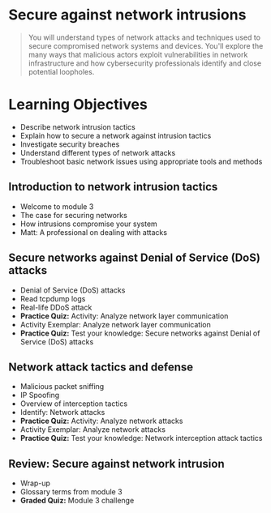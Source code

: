 # Secure against network intrusions
> You will understand types of network attacks and techniques used to secure compromised network systems and devices. You'll explore the many ways that malicious actors exploit vulnerabilities in network infrastructure and how cybersecurity professionals identify and close potential loopholes.
# Learning Objectives
- Describe network intrusion tactics
- Explain how to secure a network against intrusion tactics
- Investigate security breaches
- Understand different types of network attacks
- Troubleshoot basic network issues using appropriate tools and methods
## Introduction to network intrusion tactics
- Welcome to module 3
- The case for securing networks
- How intrusions compromise your system
- Matt: A professional on dealing with attacks
## Secure networks against Denial of Service (DoS) attacks
- Denial of Service (DoS) attacks
- Read tcpdump logs
- Real-life DDoS attack
- **Practice Quiz:** Activity: Analyze network layer communication
- Activity Exemplar: Analyze network layer communication
- **Practice Quiz:** Test your knowledge: Secure networks against Denial of Service (DoS) attacks
## Network attack tactics and defense
- Malicious packet sniffing
- IP Spoofing
- Overview of interception tactics
- Identify: Network attacks
- **Practice Quiz:** Activity: Analyze network attacks
- Activity Exemplar: Analyze network attacks
- **Practice Quiz:** Test your knowledge: Network interception attack tactics
## Review: Secure against network intrusion
- Wrap-up
- Glossary terms from module 3
- **Graded Quiz:** Module 3 challenge
